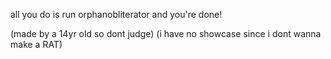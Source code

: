 all you do is run orphanobliterator and you're done!

(made by a 14yr old so dont judge)
(i have no showcase since i dont wanna make a RAT)

